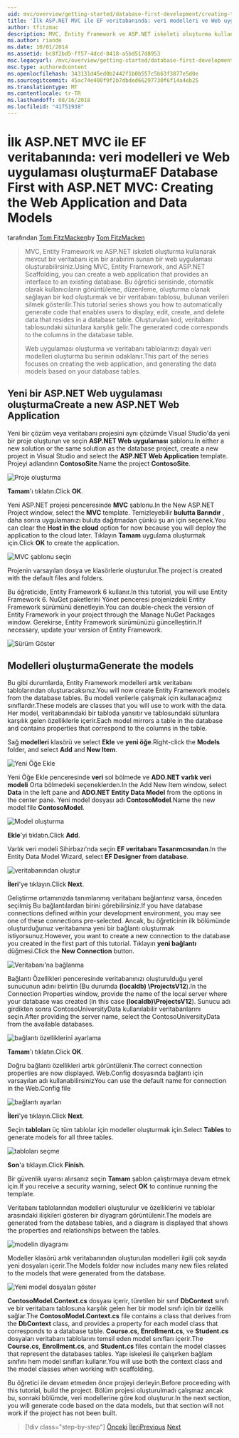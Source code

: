```yaml
---
uid: mvc/overview/getting-started/database-first-development/creating-the-web-application
title: 'İlk ASP.NET MVC ile EF veritabanında: veri modelleri ve Web uygulaması oluşturma | Microsoft Docs'
author: tfitzmac
description: MVC, Entity Framework ve ASP.NET iskeleti oluşturma kullanarak mevcut bir veritabanı için bir arabirim sunan bir web uygulaması oluşturabilirsiniz. Bu öğretici seri...
ms.author: riande
ms.date: 10/01/2014
ms.assetid: bc8f2bd5-ff57-4dcd-8418-a5bd517d8953
msc.legacyurl: /mvc/overview/getting-started/database-first-development/creating-the-web-application
msc.type: authoredcontent
ms.openlocfilehash: 343131d45ed0b2442f1b0b557c5b63f3877e5d0e
ms.sourcegitcommit: 45ac74e400f9f2b7dbded66297730f6f14a4eb25
ms.translationtype: MT
ms.contentlocale: tr-TR
ms.lasthandoff: 08/16/2018
ms.locfileid: "41751938"
---
```

<a name="ef-database-first-with-aspnet-mvc-creating-the-web-application-and-data-models"></a><span data-ttu-id="081f5-104">İlk ASP.NET MVC ile EF veritabanında: veri modelleri ve Web uygulaması oluşturma</span><span class="sxs-lookup"><span data-stu-id="081f5-104">EF Database First with ASP.NET MVC: Creating the Web Application and Data Models</span></span>
====================
<span data-ttu-id="081f5-105">tarafından [Tom FitzMacken](https://github.com/tfitzmac)</span><span class="sxs-lookup"><span data-stu-id="081f5-105">by [Tom FitzMacken](https://github.com/tfitzmac)</span></span>

> <span data-ttu-id="081f5-106">MVC, Entity Framework ve ASP.NET iskeleti oluşturma kullanarak mevcut bir veritabanı için bir arabirim sunan bir web uygulaması oluşturabilirsiniz.</span><span class="sxs-lookup"><span data-stu-id="081f5-106">Using MVC, Entity Framework, and ASP.NET Scaffolding, you can create a web application that provides an interface to an existing database.</span></span> <span data-ttu-id="081f5-107">Bu öğretici serisinde, otomatik olarak kullanıcıların görüntüleme, düzenleme, oluşturma olanak sağlayan bir kod oluşturmak ve bir veritabanı tablosu, bulunan verileri silmek gösterilir.</span><span class="sxs-lookup"><span data-stu-id="081f5-107">This tutorial series shows you how to automatically generate code that enables users to display, edit, create, and delete data that resides in a database table.</span></span> <span data-ttu-id="081f5-108">Oluşturulan kod, veritabanı tablosundaki sütunlara karşılık gelir.</span><span class="sxs-lookup"><span data-stu-id="081f5-108">The generated code corresponds to the columns in the database table.</span></span>
> 
> <span data-ttu-id="081f5-109">Web uygulaması oluşturma ve veritabanı tablolarınızı dayalı veri modelleri oluşturma bu serinin odaklanır.</span><span class="sxs-lookup"><span data-stu-id="081f5-109">This part of the series focuses on creating the web application, and generating the data models based on your database tables.</span></span>


## <a name="create-a-new-aspnet-web-application"></a><span data-ttu-id="081f5-110">Yeni bir ASP.NET Web uygulaması oluşturma</span><span class="sxs-lookup"><span data-stu-id="081f5-110">Create a new ASP.NET Web Application</span></span>

<span data-ttu-id="081f5-111">Yeni bir çözüm veya veritabanı projesini aynı çözümde Visual Studio'da yeni bir proje oluşturun ve seçin **ASP.NET Web uygulaması** şablonu.</span><span class="sxs-lookup"><span data-stu-id="081f5-111">In either a new solution or the same solution as the database project, create a new project in Visual Studio and select the **ASP.NET Web Application** template.</span></span> <span data-ttu-id="081f5-112">Projeyi adlandırın **ContosoSite**.</span><span class="sxs-lookup"><span data-stu-id="081f5-112">Name the project **ContosoSite**.</span></span>

![Proje oluşturma](creating-the-web-application/_static/image1.png)

<span data-ttu-id="081f5-114">**Tamam**'ı tıklatın.</span><span class="sxs-lookup"><span data-stu-id="081f5-114">Click **OK**.</span></span>

<span data-ttu-id="081f5-115">Yeni ASP.NET projesi penceresinde **MVC** şablonu.</span><span class="sxs-lookup"><span data-stu-id="081f5-115">In the New ASP.NET Project window, select the **MVC** template.</span></span> <span data-ttu-id="081f5-116">Temizleyebilir **bulutta Barındır** , daha sonra uygulamanızı buluta dağıtmadan çünkü şu an için seçenek.</span><span class="sxs-lookup"><span data-stu-id="081f5-116">You can clear the **Host in the cloud** option for now because you will deploy the application to the cloud later.</span></span> <span data-ttu-id="081f5-117">Tıklayın **Tamam** uygulama oluşturmak için.</span><span class="sxs-lookup"><span data-stu-id="081f5-117">Click **OK** to create the application.</span></span>

![MVC şablonu seçin](creating-the-web-application/_static/image2.png)

<span data-ttu-id="081f5-119">Projenin varsayılan dosya ve klasörlerle oluşturulur.</span><span class="sxs-lookup"><span data-stu-id="081f5-119">The project is created with the default files and folders.</span></span>

<span data-ttu-id="081f5-120">Bu öğreticide, Entity Framework 6 kullanır.</span><span class="sxs-lookup"><span data-stu-id="081f5-120">In this tutorial, you will use Entity Framework 6.</span></span> <span data-ttu-id="081f5-121">NuGet paketlerini Yönet penceresi projenizdeki Entity Framework sürümünü denetleyin.</span><span class="sxs-lookup"><span data-stu-id="081f5-121">You can double-check the version of Entity Framework in your project through the Manage NuGet Packages window.</span></span> <span data-ttu-id="081f5-122">Gerekirse, Entity Framework sürümünüzü güncelleştirin.</span><span class="sxs-lookup"><span data-stu-id="081f5-122">If necessary, update your version of Entity Framework.</span></span>

![Sürüm Göster](creating-the-web-application/_static/image3.png)

## <a name="generate-the-models"></a><span data-ttu-id="081f5-124">Modelleri oluşturma</span><span class="sxs-lookup"><span data-stu-id="081f5-124">Generate the models</span></span>

<span data-ttu-id="081f5-125">Bu gibi durumlarda, Entity Framework modelleri artık veritabanı tablolarından oluşturacaksınız.</span><span class="sxs-lookup"><span data-stu-id="081f5-125">You will now create Entity Framework models from the database tables.</span></span> <span data-ttu-id="081f5-126">Bu modeli verilerle çalışmak için kullanacağınız sınıflardır.</span><span class="sxs-lookup"><span data-stu-id="081f5-126">These models are classes that you will use to work with the data.</span></span> <span data-ttu-id="081f5-127">Her model, veritabanındaki bir tabloda yansıtır ve tablosundaki sütunlara karşılık gelen özelliklerle içerir.</span><span class="sxs-lookup"><span data-stu-id="081f5-127">Each model mirrors a table in the database and contains properties that correspond to the columns in the table.</span></span>

<span data-ttu-id="081f5-128">Sağ **modelleri** klasörü ve select **Ekle** ve **yeni öğe**.</span><span class="sxs-lookup"><span data-stu-id="081f5-128">Right-click the **Models** folder, and select **Add** and **New Item**.</span></span>

![Yeni Öğe Ekle](creating-the-web-application/_static/image4.png)

<span data-ttu-id="081f5-130">Yeni Öğe Ekle penceresinde **veri** sol bölmede ve **ADO.NET varlık veri modeli** Orta bölmedeki seçeneklerden.</span><span class="sxs-lookup"><span data-stu-id="081f5-130">In the Add New Item window, select **Data** in the left pane and **ADO.NET Entity Data Model** from the options in the center pane.</span></span> <span data-ttu-id="081f5-131">Yeni model dosyası adı **ContosoModel**.</span><span class="sxs-lookup"><span data-stu-id="081f5-131">Name the new model file **ContosoModel**.</span></span>

![Model oluşturma](creating-the-web-application/_static/image5.png)

<span data-ttu-id="081f5-133">**Ekle**'yi tıklatın.</span><span class="sxs-lookup"><span data-stu-id="081f5-133">Click **Add**.</span></span>

<span data-ttu-id="081f5-134">Varlık veri modeli Sihirbazı'nda seçin **EF veritabanı Tasarımcısından**.</span><span class="sxs-lookup"><span data-stu-id="081f5-134">In the Entity Data Model Wizard, select **EF Designer from database**.</span></span>

![veritabanından oluştur](creating-the-web-application/_static/image6.png)

<span data-ttu-id="081f5-136">**İleri**'ye tıklayın.</span><span class="sxs-lookup"><span data-stu-id="081f5-136">Click **Next**.</span></span>

<span data-ttu-id="081f5-137">Geliştirme ortamınızda tanımlanmış veritabanı bağlantınız varsa, önceden seçilmiş Bu bağlantılardan birini görebilirsiniz.</span><span class="sxs-lookup"><span data-stu-id="081f5-137">If you have database connections defined within your development environment, you may see one of these connections pre-selected.</span></span> <span data-ttu-id="081f5-138">Ancak, bu öğreticinin ilk bölümünde oluşturduğunuz veritabanına yeni bir bağlantı oluşturmak istiyorsunuz.</span><span class="sxs-lookup"><span data-stu-id="081f5-138">However, you want to create a new connection to the database you created in the first part of this tutorial.</span></span> <span data-ttu-id="081f5-139">Tıklayın **yeni bağlantı** düğmesi.</span><span class="sxs-lookup"><span data-stu-id="081f5-139">Click the **New Connection** button.</span></span>

![Veritabanı'na bağlanma](creating-the-web-application/_static/image7.png)

<span data-ttu-id="081f5-141">Bağlantı Özellikleri penceresinde veritabanınızı oluşturulduğu yerel sunucunun adını belirtin (Bu durumda **(localdb) \ProjectsV12**).</span><span class="sxs-lookup"><span data-stu-id="081f5-141">In the Connection Properties window, provide the name of the local server where your database was created (in this case **(localdb)\ProjectsV12**).</span></span> <span data-ttu-id="081f5-142">Sunucu adı girdikten sonra ContosoUniversityData kullanılabilir veritabanlarını seçin.</span><span class="sxs-lookup"><span data-stu-id="081f5-142">After providing the server name, select the ContosoUniversityData from the available databases.</span></span>

![bağlantı özelliklerini ayarlama](creating-the-web-application/_static/image8.png)

<span data-ttu-id="081f5-144">**Tamam**'ı tıklatın.</span><span class="sxs-lookup"><span data-stu-id="081f5-144">Click **OK**.</span></span>

<span data-ttu-id="081f5-145">Doğru bağlantı özellikleri artık görüntülenir.</span><span class="sxs-lookup"><span data-stu-id="081f5-145">The correct connection properties are now displayed.</span></span> <span data-ttu-id="081f5-146">Web.Config dosyasında bağlantı için varsayılan adı kullanabilirsiniz</span><span class="sxs-lookup"><span data-stu-id="081f5-146">You can use the default name for connection in the Web.Config file</span></span>

![bağlantı ayarları](creating-the-web-application/_static/image9.png)

<span data-ttu-id="081f5-148">**İleri**'ye tıklayın.</span><span class="sxs-lookup"><span data-stu-id="081f5-148">Click **Next**.</span></span>

<span data-ttu-id="081f5-149">Seçin **tabloları** üç tüm tablolar için modeller oluşturmak için.</span><span class="sxs-lookup"><span data-stu-id="081f5-149">Select **Tables** to generate models for all three tables.</span></span>

![tabloları seçme](creating-the-web-application/_static/image10.png)

<span data-ttu-id="081f5-151">**Son**'a tıklayın.</span><span class="sxs-lookup"><span data-stu-id="081f5-151">Click **Finish**.</span></span>

<span data-ttu-id="081f5-152">Bir güvenlik uyarısı alırsanız seçin **Tamam** şablon çalıştırmaya devam etmek için.</span><span class="sxs-lookup"><span data-stu-id="081f5-152">If you receive a security warning, select **OK** to continue running the template.</span></span>

<span data-ttu-id="081f5-153">Veritabanı tablolarından modelleri oluşturulur ve özelliklerini ve tablolar arasındaki ilişkileri gösteren bir diyagram görüntülenir.</span><span class="sxs-lookup"><span data-stu-id="081f5-153">The models are generated from the database tables, and a diagram is displayed that shows the properties and relationships between the tables.</span></span>

![modelin diyagramı](creating-the-web-application/_static/image11.png)

<span data-ttu-id="081f5-155">Modeller klasörü artık veritabanından oluşturulan modelleri ilgili çok sayıda yeni dosyaları içerir.</span><span class="sxs-lookup"><span data-stu-id="081f5-155">The Models folder now includes many new files related to the models that were generated from the database.</span></span>

![Yeni model dosyaları göster](creating-the-web-application/_static/image12.png)

<span data-ttu-id="081f5-157">**ContosoModel.Context.cs** dosyası içerir, türetilen bir sınıf **DbContext** sınıfı ve bir veritabanı tablosuna karşılık gelen her bir model sınıfı için bir özellik sağlar.</span><span class="sxs-lookup"><span data-stu-id="081f5-157">The **ContosoModel.Context.cs** file contains a class that derives from the **DbContext** class, and provides a property for each model class that corresponds to a database table.</span></span> <span data-ttu-id="081f5-158">**Course.cs**, **Enrollment.cs**, ve **Student.cs** dosyaları veritabanı tablolarını temsil eden model sınıfları içerir.</span><span class="sxs-lookup"><span data-stu-id="081f5-158">The **Course.cs**, **Enrollment.cs**, and **Student.cs** files contain the model classes that represent the databases tables.</span></span> <span data-ttu-id="081f5-159">Yapı iskelesi ile çalışırken bağlam sınıfını hem model sınıfları kullanır.</span><span class="sxs-lookup"><span data-stu-id="081f5-159">You will use both the context class and the model classes when working with scaffolding.</span></span>

<span data-ttu-id="081f5-160">Bu öğretici ile devam etmeden önce projeyi derleyin.</span><span class="sxs-lookup"><span data-stu-id="081f5-160">Before proceeding with this tutorial, build the project.</span></span> <span data-ttu-id="081f5-161">Bölüm projesi oluşturulmadı çalışmaz ancak bu, sonraki bölümde, veri modellerine göre kod oluşturur.</span><span class="sxs-lookup"><span data-stu-id="081f5-161">In the next section, you will generate code based on the data models, but that section will not work if the project has not been built.</span></span>

> [!div class="step-by-step"]
> <span data-ttu-id="081f5-162">[Önceki](setting-up-database.md)
> [İleri](generating-views.md)</span><span class="sxs-lookup"><span data-stu-id="081f5-162">[Previous](setting-up-database.md)
[Next](generating-views.md)</span></span>
